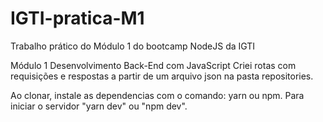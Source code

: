 # IGTI-pratica-M1

Trabalho prático do Módulo 1 do bootcamp NodeJS da IGTI

Módulo 1
Desenvolvimento Back-End com JavaScript
Criei rotas com requisições e respostas a partir de um arquivo json na pasta repositories.

Ao clonar, instale as dependencias com o comando: yarn ou npm.
Para iniciar o servidor "yarn dev" ou "npm dev".
